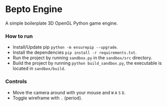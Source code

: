 # Bepto Engine
A simple boilerplate 3D OpenGL Python game engine.

### How to run
- Install/Update pip `python -m ensurepip --upgrade`.
- Install the dependencies `pip install -r requirements.txt`.
- Run the project by running `sandbox.py` in the `sandbox/src` directory.
- Build the project by running `python build_sandbox.py`, the executable is located in `sandbox/build`.

### Controls
- Move the camera around with your mouse and `W` `A` `S` `D`.
- Toggle wireframe with `.` (period).
